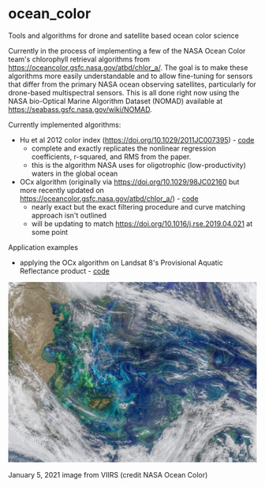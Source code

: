 # ocean_color
Tools and algorithms for drone and satellite based ocean color science

Currently in the process of implementing a few of the NASA Ocean Color team's chlorophyll retrieval algorithms from https://oceancolor.gsfc.nasa.gov/atbd/chlor_a/. The goal is to make these algorithms more easily understandable and to allow fine-tuning for sensors that differ from the primary NASA ocean observing satellites, particularly for drone-based multispectral sensors. This is all done right now using the NASA bio-Optical Marine Algorithm Dataset (NOMAD) available at https://seabass.gsfc.nasa.gov/wiki/NOMAD.

Currently implemented algorithms:
* Hu et al 2012 color index (https://doi.org/10.1029/2011JC007395) - [code](https://github.com/marrs-lab/ocean_color/blob/main/ocean_color_index_recreating.ipynb)
  * complete and exactly replicates the nonlinear regression coefficients, r-squared, and RMS from the paper.
  * this is the algorithm NASA uses for oligotrophic (low-productivity) waters in the global ocean
* OCx algorithm (originally via https://doi.org/10.1029/98JC02160 but more recently updated on https://oceancolor.gsfc.nasa.gov/atbd/chlor_a/) - [code](https://github.com/marrs-lab/ocean_color/blob/main/oc4_algo_recreating.ipynb)
  * nearly exact but the exact filtering procedure and curve matching approach isn't outlined
  * will be updating to match https://doi.org/10.1016/j.rse.2019.04.021 at some point

Application examples
* applying the OCx algorithm on Landsat 8's Provisional Aquatic Reflectance product - [code](https://github.com/marrs-lab/ocean_color/blob/main/landsat8_chla_processing.ipynb)

![VIIRS Ocean Color img](https://github.com/marrs-lab/ocean_color/blob/main/V2021005.SWAtlantic.jpg?raw=true)

January 5, 2021 image from VIIRS (credit NASA Ocean Color)
